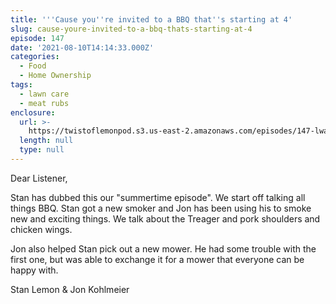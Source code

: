 ```yaml
---
title: '''Cause you''re invited to a BBQ that''s starting at 4'
slug: cause-youre-invited-to-a-bbq-thats-starting-at-4
episode: 147
date: '2021-08-10T14:14:33.000Z'
categories:
  - Food
  - Home Ownership
tags:
  - lawn care
  - meat rubs
enclosure:
  url: >-
    https://twistoflemonpod.s3.us-east-2.amazonaws.com/episodes/147-lwatol-20210810.mp3
  length: null
  type: null
---
```


Dear Listener,

Stan has dubbed this our "summertime episode". We start off talking all things BBQ. Stan got a new smoker and Jon has been using his to smoke new and exciting things. We talk about the Treager and pork shoulders and chicken wings.

Jon also helped Stan pick out a new mower. He had some trouble with the first one, but was able to exchange it for a mower that everyone can be happy with.

Stan Lemon & Jon Kohlmeier
